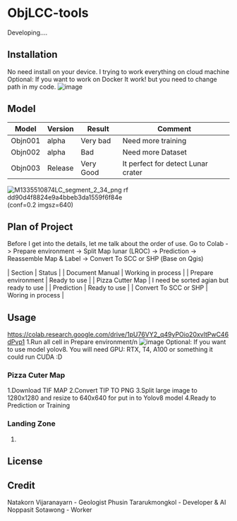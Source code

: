 # ObjLCC-tools
Developing....



## Installation
No need install on your device. I trying to work everything on cloud machine
Optional: If you want to work on Docker It work! but you need to change path in my code.
![image](https://github.com/user-attachments/assets/53e317db-ce41-4e22-b579-bd1c49e8df17)

## Model
| Model  | Version | Result | Comment |
| ------------- | ------------- | ------------- | ------------- |
| Objn001  | alpha | Very bad | Need more training |
| Objn002  | alpha | Bad | Need more Dataset |
| Objn003 | Release | Very Good | It perfect for detect Lunar crater |

![M1335510874LC_segment_2_34_png rf dd90d4f8824e9a4bbeb3da1559f6f84e](https://github.com/user-attachments/assets/617f9caa-31f2-470e-bb88-3a70bb997bc4)
(conf=0.2 imgsz=640)


## Plan of Project
Before I get into the details, let me talk about the order of use.
Go to Colab -> Prepare environment -> Split Map lunar (LROC) -> Prediction -> Reassemble Map & Label -> Convert To SCC or SHP (ฺBase on Qgis)

| Section | Status |
| Document Manual | Working in process |
| Prepare environment | Ready to use |
| Pizza Cutter Map | I need be sorted agian but ready to use |
| Prediction | Ready to use |
| Convert To SCC or SHP | Woring in process |

## Usage

https://colab.research.google.com/drive/1pU76VY2_q49yPOio20xvltPwC46dPvp1
1.Run all cell in Prepare environment/n
![image](https://github.com/user-attachments/assets/1d75e4a9-4d69-41cf-8853-574b0bce25e0)
Optional: If you want to use model yolov8. You will need GPU: RTX, T4, A100 or something it could run CUDA :D 

### Pizza Cuter Map
1.Download TIF MAP
2.Convert TIP TO PNG
3.Split large image to 1280x1280 and resize to 640x640 for put in to Yolov8 model
4.Ready to Prediction or Training

### Landing Zone
1.
## License


## Credit
Natakorn Vijaranayarn - Geologist
Phusin Tararukmongkol - Developer & AI 
Noppasit Sotawong - Worker
